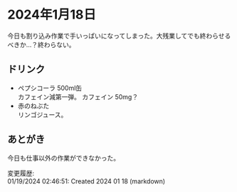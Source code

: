 # 2024年1月18日

今日も割り込み作業で手いっぱいになってしまった。大残業してでも終わらせるべきか…？終わらない。

## ドリンク

- ペプシコーラ 500ml缶  
カフェイン減第一弾。
カフェイン 50mg？
- 赤のねぶた  
リンゴジュース。

## あとがき

今日も仕事以外の作業ができなかった。

変更履歴:  
01/19/2024 02:46:51: Created 2024 01 18 (markdown)  
